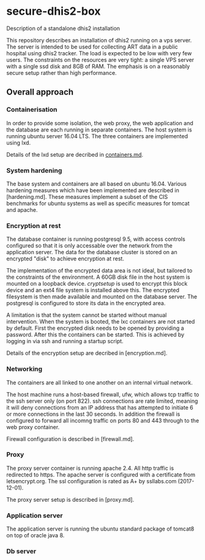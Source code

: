# secure-dhis2-box
Description of a standalone dhis2 installation

This repository describes an installation of dhis2 running on a vps server.  The server is intended to be used for collecting ART data in a public hospital using dhis2 tracker.  The load is expected to be low with very few users.  The constraints on the resources are very tight: a single VPS server with a single ssd disk and 8GB of RAM.  The emphasis is on a reasonably secure setup rather than high performance.

## Overall approach

### Containerisation
In order to provide some isolation, the web proxy, the web application and the database are each running in separate containers.  The host system is running ubuntu server 16.04 LTS.  The three containers are implemented using lxd.

Details of the lxd setup are decribed in [containers.md](containers.md).

### System hardening
The base system and containers are all based on ubuntu 16.04.  Various hardening measures which have been implemented are described in [hardening.md].  These measures implement a subset of the CIS benchmarks for ubuntu systems as well as specific measures for tomcat and apache.

### Encryption at rest
The database container is running postgresql 9.5, with access controls configured so that it is only accessable over the network from the application server.  The data for the database cluster is stored on an encrypted "disk" to achieve encryption at rest.

The implementation of the encrypted data area is not ideal, but tailored to the constraints of the environment.  A 60GB disk file in the host system is mounted on a loopback device.  *cryptsetup* is used to encrypt this block device and an ext4 file system is installed above this. The encrypted filesystem is then made available and mounted on the database server.  The postgresql is configured to store its data in the encrypted area.

A limitation is that the system cannot be started without manual intervention.  When the system is booted, the lxc containers are not started by default.  First the encrypted disk needs to be opened by providing a password.  After this the containers can be started.  This is achieved by logging in via ssh and running a startup script.

Details of the encryption setup are decribed in [encryption.md].

### Networking
The containers are all linked to one another on an internal virtual network.

The host machine runs a host-based firewall, ufw, which allows tcp traffic to the ssh server only (on port 822).  ssh connections are rate limited, meaning it will deny connections from an IP address that has attempted to initiate 6 or more connections in the last 30 seconds.  In addition the firewall is configured to forward all incomng traffic on ports 80 and 443 through to the web proxy container.

Firewall configuration is described in [firewall.md].

### Proxy
The proxy server container is running apache 2.4.  All http traffic is redirected to https.  The apache server is configured with a certificate from letsencrypt.org.  The ssl configuration is rated as A+ by ssllabs.com (2017-12-01).

The proxy server setup is described in [proxy.md].

### Application server
The application server is running the ubuntu standard package of tomcat8 on top of oracle java 8.

### Db server
